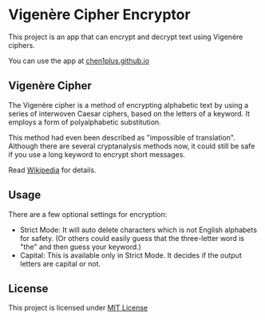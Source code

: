 # Vigenère Cipher Encryptor

This project is an app that can encrypt and decrypt text using Vigenère ciphers.

You can use the app at [chen1plus.github.io](https://chen1plus.github.io/vigenere-cipher-encryptor)

## Vigenère Cipher

The Vigenère cipher is a method of encrypting alphabetic text by using a series of interwoven Caesar ciphers, based on the letters of a keyword. It employs a form of polyalphabetic substitution.

This method had even been described as "impossible of translation". Although there are several cryptanalysis methods now, it could still be safe if you use a long keyword to encrypt short messages.

Read [Wikipedia](https://en.wikipedia.org/wiki/Vigen%C3%A8re_cipher) for details.

## Usage

There are a few optional settings for encryption:

- Strict Mode: It will auto delete characters which is not English alphabets for safety. (Or others could easily guess that the three-letter word is "the" and then guess your keyword.)
- Capital: This is available only in Strict Mode. It decides if the output letters are capital or not.

## License

This project is licensed under [MIT License](./LICENSE)
